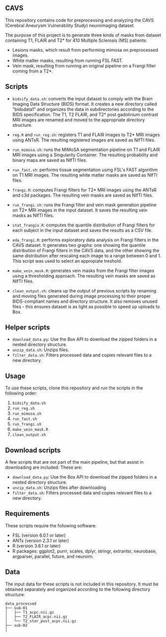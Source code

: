 ## CAVS

This repository contains code for preprocessing and analyzing the CAVS (Cerebral Aneurysm Vulnerability Study) neuroimaging dataset.

The purpose of this project is to generate three kinds of masks from dataset containing T1, FLAIR and T2* for 410 Multiple Sclerosis (MS) patients:
- Lesions masks, which result from performing mimosa on preprocessed images.
- White matter masks, resulting from running FSL FAST.
- Vein mask, resulting from running an original pipeline on a Frangi filter coming from a T2*.

## Scripts

- `bidsify_data.sh`: converts the input dataset to comply with the Brain Imaging Data Structure (BIDS) format. It creates a new directory called "bidsdata1" and organizes the data in subdirectories according to the BIDS specification. The T1, T2 FLAIR, and T2* post gadolinium contrast MRI images are renamed and moved to the appropriate directory structure.

- `reg.R` and `run_reg.sh`: registers T1 and FLAIR images to T2* MRI images using ANTsR. The resulting registered images are saved as NIfTI files.

- `run_mimosa.sh`: runs the MIMoSA segmentation pipeline on T1 and FLAIR MRI images using a Singularity Container. The resulting probability and binary maps are saved as NIfTI files.

- `run_fast.sh`: performs tissue segmentation using FSL's FAST algorithm on T1 MRI images. The resulting white matter masks are saved as NIfTI files.

- `frangi.R`: computes Frangi filters for T2* MRI images using the ANTsR and c3d packages. The resulting vein masks are saved as NIfTI files.

- `run_frangi.sh`: runs the Frangi filter and vein mask generation pipeline on T2* MRI images in the input dataset. It saves the resulting vein masks as NIfTI files.

- `stat_frangis.R`: computes the quantile distribution of Frangi filters for each subject in the input dataset and saves the results as a CSV file.

- `eda_frangi.R`: performs exploratory data analysis on Frangi filters in the CAVS dataset. It generates two graphs: one showing the quantile distribution of Frangi filters in the CAVS data, and the other showing the same distribution after rescaling each image to a range between 0 and 1. This script was used to select an appropiate treshold. 

- `make_vein_mask.R`: generates vein masks from the Frangi filter images using a thresholding approach. The resulting vein masks are saved as NIfTI files.

- `clean_output.sh`: cleans up the output of previous scripts by renaming and moving files generated during image processing to their proper BIDS-compliant names and directory structure. It also removes unused files - this ensures dataset is as light as possible to speed up uploads to Box.


## Helper scripts

- `download_data.py`: Use the Box API to download the zipped folders in a nested directory structure.
- `unzip_data.sh`: Unzips files.
- `filter_data.sh`: Filters processed data and copies relevant files to a new directory.



## Usage

To use these scripts, clone this repository and run the scripts in the following order:

1. `bidsify_data.sh`
2. `run_reg.sh`
3. `run_mimosa.sh`
4. `run_fast.sh`
5. `run_frangi.sh`
6. `make_vein_mask.R`
7.  `clean_output.sh`

## Download scripts

A few scripts that are not part of the main pipeline, but that assist in downloading are included. These are:

- `download_data.py`: Use the Box API to download the zipped folders in a nested directory structure.
- `unzip_data.sh`: Unzips files after downloading
- `filter_data.sh`: Filters processed data and copies relevant files to a new directory.

## Requirements

These scripts require the following software:

+ FSL (version 6.0.1 or later)
+ ANTs (version 2.3.1 or later)
+ R (version 3.6.1 or later)
+ R packages: ggplot2, purrr, scales, dplyr, stringr, extrantsr, neurobase, argparser, parallel, future, and neuroim.

## Data

The input data for these scripts is not included in this repository. It must be obtained separately and organized according to the following directory structure:

```
data_processed
├── sub-01  
│   ├── T1_acpc.nii.gz  
│   ├── T2_FLAIR_acpc.nii.gz  
│   └── T2_star_post_acpc.nii.gz  
├── sub-02  
│   
```
